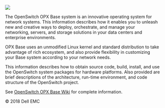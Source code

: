 ![](https://github.com/open-switch/opx-docs/blob/master/images/OpenSwitch_hero.png)

The OpenSwitch OPX Base system is an innovative operating system for network systems. This information describes how it enables you to unleash new and creative ways to deploy, orchestrate, and manage your networking, servers, and storage solutions in your data centers and enterprise environments.

OPX Base uses an unmodified Linux kernel and standard distribution to take advantage of rich ecosystem, and also provide flexibility in customizing your Base system according to your network needs.

This information describes how to obtain source code, build, install, and use the OpenSwitch system packages for hardware platforms. Also provided are brief descriptions of the architecture, run-time environment, and code structure of the OpenSwitch project.

See [OpenSwitch OPX Base Wiki](https://github.com/open-switch/opx-docs/wiki) for complete information.

© 2018 Dell EMC
